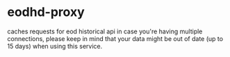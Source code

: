 # eodhd-proxy
caches requests for eod historical api in case you're having multiple connections, please keep in mind that 
your data might be out of date (up to 15 days) when using this service.
